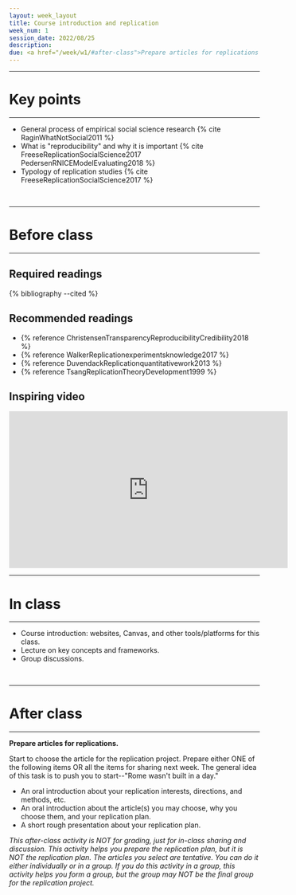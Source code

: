 ```yaml
---
layout: week_layout
title: Course introduction and replication
week_num: 1
session_date: 2022/08/25
description:
due: <a href="/week/w1/#after-class">Prepare articles for replications (n.g.)</a>
---
```


---
# Key points
---

- General process of empirical social science research {% cite RaginWhatNotSocial2011 %}
- What is "reproducibility" and why it is important {% cite FreeseReplicationSocialScience2017 PedersenRNICEModelEvaluating2018 %}
- Typology of replication studies {% cite FreeseReplicationSocialScience2017 %}

<br>

---
# Before class
---

## Required readings

{% bibliography --cited %}

## Recommended readings

- {% reference ChristensenTransparencyReproducibilityCredibility2018 %}
- {% reference WalkerReplicationexperimentsknowledge2017 %}
- {% reference DuvendackReplicationquantitativework2013 %}
- {% reference TsangReplicationTheoryDevelopment1999 %}

## Inspiring video

<iframe width="560" height="315" src="https://www.youtube.com/embed/arj7oStGLkU" title="YouTube video player" frameborder="0" allow="accelerometer; autoplay; clipboard-write; encrypted-media; gyroscope; picture-in-picture" allowfullscreen></iframe>

<br>

---
# In class
---

- Course introduction: websites, Canvas, and other tools/platforms for this class.
- Lecture on key concepts and frameworks.
- Group discussions.

<br>

---
# After class
---

**Prepare articles for replications.**

Start to choose the article for the replication project. Prepare either ONE of the following items OR all the items for sharing next week. The general idea of this task is to push you to start--"Rome wasn't built in a day."

- An oral introduction about your replication interests, directions, and methods, etc.
- An oral introduction about the article(s) you may choose, why you choose them, and your replication plan.
- A short rough presentation about your replication plan.

_This after-class activity is NOT for grading, just for in-class sharing and discussion. This activity helps you prepare the replication plan, but it is NOT the replication plan. The articles you select are tentative. You can do it either individually or in a group. If you do this activity in a group, this activity helps you form a group, but the group may NOT be the final group for the replication project._
